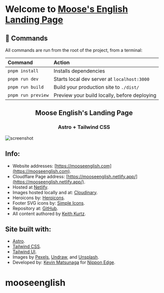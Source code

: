 # Welcome to [Moose's English Landing Page](https://mooseenglish.com)

## 🧞 Commands

All commands are run from the root of the project, from a terminal:

| Command            | Action                                       |
| :----------------- | :------------------------------------------- |
| `pnpm install`     | Installs dependencies                        |
| `pnpm run dev`     | Starts local dev server at `localhost:3000`  |
| `pnpm run build`   | Build your production site to `./dist/`      |
| `pnpm run preview` | Preview your build locally, before deploying |

<h2 align="center">
Moose English's Landing Page
</h2>
<h3 align="center">
Astro + Tailwind CSS
</h3>

![screenshot](https://res.cloudinary.com/shinkirin/image/upload/v1661694295/mooseenglish/mooseenglish-github.png)

## Info:

- Website addresses: [https://mooseenglish.com](https://mooseenglish.com).
- Cloudflare Page address: [https://mooseenglish.netlify.app/](https://mooseenglish.netlify.app/).
- Hosted at [Netlify](https://netlify.com/).
- Images hosted locally and at: [Cloudinary](https://cloudinary.com).
- Heroicons by: [Heroicons](https://heroicons.com/).
- Footer SVG icons by: [Simple Icons](https://simpleicons.org/).
- Repository at: [GitHub](https://github.com/nippon-dev/mooseenglish-next).
- All content authored by [Keith Kurtz](https://mooseenglish.com).

## Site built with:

- [Astro](https://astro.build).
- [Tailwind CSS](https://docs.astro.build/en/guides/integrations-guide/tailwind/).
- [Tailwind UI](https://tailwindui.com).
- Images by [Pexels](https://www.pexels.com), [Undraw](https://undraw.io), and [Unsplash](https://unsplash.com).
- Developed by: [Kevin Matsunaga](https://kevinmatsunaga.com) for [Nippon Edge](https://nippon.dev).

# mooseenglish

